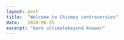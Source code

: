 ```yaml
---
layout: post
title:  "Welcome to Chinmoy controversies"
date:   2020-06-25
excerpt: "bare ultimatebeyond knower"
---
```

